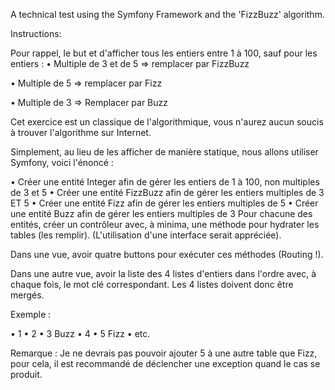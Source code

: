 A technical test using the Symfony Framework and the 'FizzBuzz' algorithm.

Instructions:

Pour rappel, le but et d'afficher tous les entiers entre 1 à 100, sauf pour les entiers :
•	Multiple de 3 et de 5 => remplacer par FizzBuzz

•	Multiple de 5 => remplacer par Fizz

•	Multiple de 3 => Remplacer par Buzz

Cet exercice est un classique de l'algorithmique, vous n'aurez aucun soucis à trouver l'algorithme sur Internet.


Simplement, au lieu de les afficher de manière statique, nous allons utiliser Symfony, voici l'énoncé :

•	Créer une entité Integer afin de gérer les entiers de 1 à 100, non multiples de 3 et 5
•	Créer une entité FizzBuzz afin de gérer les entiers multiples de 3 ET 5
•	Créer une entité Fizz afin de gérer les entiers multiples de 5
•	Créer une entité Buzz afin de gérer les entiers multiples de 3
Pour chacune des entités, créer un contrôleur avec, à minima, une méthode pour hydrater les tables (les remplir).
(L'utilisation d'une interface serait appréciée).

Dans une vue, avoir  quatre buttons  pour exécuter ces méthodes (Routing !).

Dans une autre vue, avoir la liste des 4 listes d'entiers dans l'ordre avec, à chaque fois, le mot clé correspondant. Les 4 listes doivent donc être mergés.

Exemple :

•	1
•	2
•	3 Buzz
•	4
•	5 Fizz
•	etc.

Remarque : Je ne devrais pas pouvoir ajouter 5 à une autre table que Fizz, pour cela, il est recommandé de déclencher une exception quand le cas se produit.
